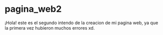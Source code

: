 # pagina_web2
¡Hola! este es el segundo intendo de la creacion de mi pagina web, ya que la primera vez hubieron muchos errores xd.
